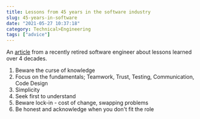 ```yaml
---
title: Lessons from 45 years in the software industry
slug: 45-years-in-software
date: "2021-05-27 10:37:18"
category: Technical>Engineering
tags: ["advice"]
---
```


An [article](https://web.archive.org/web/20210527083359/https://www.bti360.com/what-ive-learned-in-45-years-in-the-software-industry/)
from a recently retired software engineer about lessons learned over 4 decades.

1. Beware the curse of knowledge
2. Focus on the fundamentals; Teamwork, Trust, Testing, Communication, Code Design
3. Simplicity
4. Seek first to understand
5. Beware lock-in - cost of change, swapping problems
6. Be honest and acknowledge when you don't fit the role
